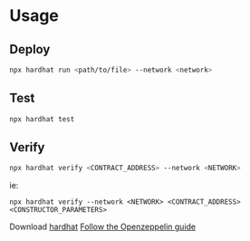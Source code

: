 # Usage

## Deploy

```sh
npx hardhat run <path/to/file> --network <network>
```

## Test

```sh
npx hardhat test
```

## Verify

```sh
npx hardhat verify <CONTRACT_ADDRESS> --network <NETWORK>
```
ie:
```
npx hardhat verify --network <NETWORK> <CONTRACT_ADDRESS> <CONSTRUCTOR_PARAMETERS>
```

Download [hardhat](https://hardhat.org/)
[Follow the Openzeppelin guide](https://forum.openzeppelin.com/t/openzeppelin-upgrades-step-by-step-tutorial-for-hardhat/3580)
